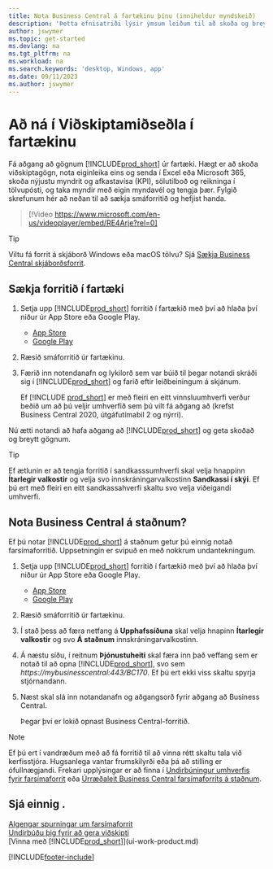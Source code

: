 ```yaml
---
title: Nota Business Central á fartækinu þínu (inniheldur myndskeið)
description: 'Þetta efnisatriði lýsir ýmsum leiðum til að skoða og breyta Business Central-gögnum, senda í Excel og fleira í símanum þínum eða spjaldtölvu.'
author: jswymer
ms.topic: get-started
ms.devlang: na
ms.tgt_pltfrm: na
ms.workload: na
ms.search.keywords: 'desktop, Windows, app'
ms.date: 09/11/2023
ms.author: jswymer
---
```


# Að ná í Viðskiptamiðseðla í fartækinu

Fá aðgang að gögnum [!INCLUDE[prod_short](includes/prod_short.md)] úr fartæki. Hægt er að skoða viðskiptagögn, nota eiginleika eins og senda í Excel eða Microsoft 365, skoða nýjustu myndrit og afkastavísa (KPI), sölutilboð og reikninga í tölvupósti, og taka myndir með eigin myndavél og tengja þær. Fylgið skrefunum hér að neðan til að sækja smáforritið og hefjist handa.

> [!Video https://www.microsoft.com/en-us/videoplayer/embed/RE4Arje?rel=0]

> [!TIP]
> Viltu fá forrit á skjáborð Windows eða macOS tölvu? Sjá [Sækja Business Central skjáborðsforrit](install-desktop-app.md).

## Sækja forritið í fartæki

1. Setja upp [!INCLUDE[prod_short](includes/prod_short.md)] forritið í fartækið með því að hlaða því niður úr App Store eða Google Play.  
   - [App Store](https://go.microsoft.com/fwlink/?LinkId=734847)
   - [Google Play](https://go.microsoft.com/fwlink/?LinkId=734849)
2. Ræsið smáforritið úr fartækinu.
3. Færið inn notendanafn og lykilorð sem var búið til þegar notandi skráði sig í [!INCLUDE[prod_short](includes/prod_short.md)] og farið eftir leiðbeiningum á skjánum.

    Ef [!INCLUDE [prod_short](includes/prod_short.md)] er með fleiri en eitt vinnsluumhverfi verður beðið um að þú veljir umhverfið sem þú vilt fá aðgang að (krefst Business Central 2020, útgáfutímabil 2 og nýrri).

Nú ætti notandi að hafa aðgang að [!INCLUDE[prod_short](includes/prod_short.md)] og geta skoðað og breytt gögnum.  

> [!TIP]
> Ef ætlunin er að tengja forritið í sandkasssumhverfi skal velja hnappinn **Ítarlegir valkostir** og velja svo innskráningarvalkostinn **Sandkassi í skýi**. Ef þú ert með fleiri en eitt sandkassahverfi skaltu svo velja viðeigandi umhverfi.

## Nota Business Central á staðnum?

Ef þú notar [!INCLUDE[prod_short](includes/prod_short.md)] á staðnum getur þú einnig notað farsímaforritið. Uppsetningin er svipuð en með nokkrum undantekningum.

1. Setja upp [!INCLUDE[prod_short](includes/prod_short.md)] forritið í fartækið með því að hlaða því niður úr App Store eða Google Play.  

   - [App Store](https://go.microsoft.com/fwlink/?LinkId=734847)
   - [Google Play](https://go.microsoft.com/fwlink/?LinkId=734849)
2. Ræsið smáforritið úr fartækinu.
3. Í stað þess að færa netfang á **Upphafssíðuna** skal velja hnapinn **Ítarlegir valkostir** og svo **Á staðnum** innskráningarvalkostinn.
4. Á næstu síðu, í reitnum **Þjónustuheiti** skal færa inn það veffang sem er notað til að opna [!INCLUDE[prod_short](includes/prod_short.md)], svo sem *https://mybusinesscentral:443/BC170*. Ef þú ert ekki viss skaltu spyrja stjórnandann.
5. Næst skal slá inn notandanafn og aðgangsorð fyrir aðgang að Business Central.

   Þegar því er lokið opnast Business Central-forritið.

> [!NOTE]
> Ef þú ert í vandræðum með að fá forritið til að vinna rétt skaltu tala við kerfisstjóra. Hugsanlega vantar frumskilyrði eða þá að stilling er ófullnægjandi. Frekari upplýsingar er að finna í [Undirbúningur umhverfis fyrir farsímaforrit](/dynamics365/business-central/dev-itpro/deployment/install-business-central-app#prereqs) eða [Úrræðaleit Business Central farsímaforrits á staðnum](/dynamics365/business-central/dev-itpro/developer/devenv-troubleshooting-the-mobile-app).

## Sjá einnig .

[Algengar spurningar um farsímaforrit](ui-mobile-faq.yml)  
[Undirbúðu þig fyrir að gera viðskipti](ui-get-ready-business.md)  
[Vinna með [!INCLUDE[prod_short](includes/prod_short.md)]](ui-work-product.md)  


[!INCLUDE[footer-include](includes/footer-banner.md)]
